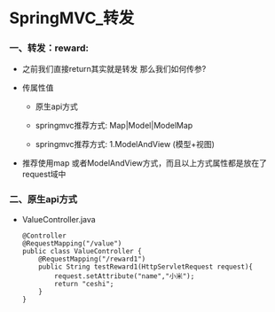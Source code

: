 # SpringMVC_转发

### 一、转发：reward:

* 之前我们直接return其实就是转发 那么我们如何传参?

* 传属性值

     * 原生api方式
     
     * springmvc推荐方式: Map|Model|ModelMap
     
     * springmvc推荐方式: 1.ModelAndView (模型+视图)
     
* 推荐使用map 或者ModelAndView方式，而且以上方式属性都是放在了request域中     

### 二、原生api方式

* ValueController.java

      @Controller
      @RequestMapping("/value")
      public class ValueController {
          @RequestMapping("/reward1")
          public String testReward1(HttpServletRequest request){
              request.setAttribute("name","小米");
              return "ceshi";
          }
      }




































    
    
